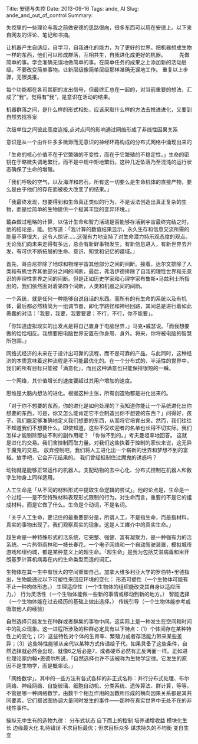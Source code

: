Title: 安德与失控
Date: 2013-09-16
Tags: ande, AI
Slug: ande_and_out_of_control
Summary: 

失控里的一些理论与我之前做安德的思路很向，很多东西可以用在安德上。以下来自网友的评论、笔记和书摘。

让机器产生自适应，自学习，自我进化的能力，为了更好的世界。把机器想成生物一样的东西，他们可以形成群落，互相共生，自我进化成更好的机器。 
　　 
先做简单的事。学会准确无误地做简单的事。在简单任务的成果之上添加新的活动层级。不要改变简单事物。让新层级像简单层级那样准确无误地工作。 重复以上步骤，无限类推。

每个功能都在各司其职的发出信号，但最终汇总在一起的，对当前重要的想法，汇成了”我“。觉得有”我“，是意识在活动的结果。 

机器群落之间，是什么样的形式相处，应该采取什么样的方法去推进进化，又要到自然去找答案

次级单位之间彼此高度连接,点对点间的影响通过网络形成了非线性因果关系

意识是从一个由许许多多微渺而无意识的神经环路构成的分布式网络中涌现出来的

「生命的核心价值不在于它繁殖的不变性，而在于它繁殖的不稳定性。」生命的密钥在于略微失调地繁衍，而不是中规中矩地繁衍。这种几近坠落乃至混沌的运行状态确保了生命的增殖。 

「我们呼吸的空气，以及海洋和岩石，所有这一切要么是生命机体的直接产物，要么是由于他们的存在而被极大改变了的结果。」 

「我最终发现，想要得到和生命真正类似的行为，不是设法创造出真正复杂的生物，而是给简单的生物提供一个极其丰饶的变异环境。」 

戴森做过粗略的计算，以估计生命和智力活动是否能够存活到宇宙最终完结之时。他的结论是，能。他写道：「我计算的数值结果显示，永久生存和信息交流所需的能量不算很大，这令人惊讶……这强有力地支持了对生命潜力持乐观态度的观点。无论我们向未来走得有多远，总会有新鲜事物发生，有新信息进入，有新世界去开发，有可供不断拓展的生命、意识、知觉和记忆的疆域。」 


首先，哥白尼排除了地球和物理宇宙其他部分之间的间断。接着，达尔文排除了人类和有机世界其他部分之间的间断，最后，弗洛伊德排除了自我的理性世界和无意识的非理性世界之间的间断。但是正如历史学家和心理学家布鲁斯•马兹利士所指出的，我们依然面对着第四个间断，人类和机器之间的间断。 

一个系统，就是任何一种能够自说自话的东西。而所有的有生命的系统以及有机体，最后都必然精简为一组调节器，即化学路径和神经回路，其间总是进行着如此愚蠢的对话：「我要，我要，我要要要；不行，不行，你不能要」。 

「你知道虚拟现实的出发点是将自己置身于电脑世界，」马克•威瑟说。「而我想要做的恰恰相反。我想要把电脑世界安置在你身周、身外。将来，你将被电脑的智慧所包围。」 

网络式经济的未来在于设计出可靠的流程，而不是可靠的产品。与此同时，这种经济的本质意味着这种流程是不可能最优化的。在一个分布式的、半活性的世界中，我们的所有目标只能被「满意化」，而且这种满意也只能保持很短的一瞬。 

一个网络，其价值增长的速度要超过其用户增加的速度。 

思维是大脑内想法的进化。根据这种主张，所有创造物都是进化出来的。 

「对于你不想要的东西，你的进化是如何处理的？我知道你能让一个系统进化出你想要的东西，可是，你又怎么能肯定它不会制造出你不想要的东西？」问得好，孩子。我们能足够准确地定义我们想要的东西，从而将它培育出来。然而，我们往往不知道我们不想要什么。即使知道，这些不受欢迎者的名单也长得不切实际。我们怎样才能剔除那些不利的副作用呢？ 「你做不到的。」考夫曼坦率地回答。 这就是进化的交易。我们舍控制而取力量。对我们这些执着于控制的家伙来说，这无异于魔鬼的交易。 放弃控制吧，我们将人工进化出一个崭新的世界和梦想不到的富裕。放手吧，它会开花结果的。 我们曾经抵制住过魔鬼的诱惑吗？ 

动物就是能够正常运作的机器人。支配动物的去中心化、分布式控制在机器人和数字生物身上同样适用。 

人工生命是「从不同的材料形式中提取生命逻辑的尝试」。他的论点是，生命是一个过程——是不受特殊材料表现形式限制的行为。对生命而言，重要的不是它的组成材料，而是它做了什么。生命是个动词，不是名词。

「关于人工生命，要记住的最重要部分是，所谓人工，不是指生命，而是指材料。真实的事物出现了。我们观察真实的现象。这是人工媒介中的真实生命。」 

超生命是一种特殊形式的活系统，它完整、强健、富有凝聚力，是一种强有力的活系统。一片热带雨林和一枝长春花，一个电子网络和一个自动驾驶装置，模拟城市游戏和纽约城，都是某种意义上的超生命。「超生命」是我为包括艾滋病毒和米开朗基罗计算机病毒在内的生命类型而造的词汇。 

生物体在其一生中有很大的空间重塑自己。加拿大维多利亚大学的罗伯特•里德指出，生物能通过以下可塑性来回应环境的变化： 形态可塑性（一个生物体可能有不止一种肉体形态。） 生理适应性（一个生物体的组织能改变其自身以适应压力。） 行为灵活性（一个生物体能做一些新的事情或移动到新的地方。） 智能选择（一个生物体能在过去经历的基础上做出选择。） 传统引导（一个生物体能参考或吸取他人的经验） 

自然选择只能发生在种群或者群集的事物中间。这实际上是一种发生在空间和时间中的乱众现象。这一进程所涉及的种群必定具有以下特点：（1）个体间存在某种特性上的变化；（2）这些特性对个体的生育率、繁殖力或者存活能力带来某些差异；（3）这些特性能够从亲代以某种方式传递给子代。如果具备了这些条件，自然选择就必然会出现，就像6之后必是7，或者硬币必然有正反两面一样。正如进化理论家约翰•恩德尔所说，「自然选择也许不该被称为生物学定律。它发生的原因不是生物学，而是概率论。」 

「网络数学」。其中的一些方法有各式各样的非正式名称：并行分布式处理、布尔网络、神经网络、自旋玻璃、细胞自动机、分类系统、遗传算法、群计算，等等。不管是哪一种网络数学，由数千个相互作用的函数所形成的横向因果关系都是其共同要素。它们都试图协调大量同时发生的事件——那种在真实世界中无处不在的非线性事件。 

操纵无中生有的造物九律： 分布式状态 自下而上的控制 培养递增收益 模块化生长 边缘最大化 礼待错误 不求目标最优；但求目标众多 谋求持久的不均衡 变自生变 
